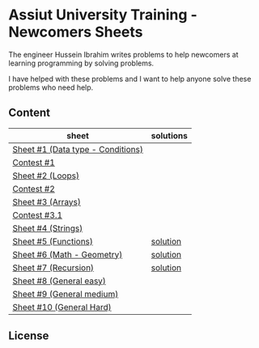 # Assiut University Training - Newcomers Sheets
The engineer Hussein Ibrahim writes problems to help newcomers at learning programming by solving problems.

I have helped with these problems and I want to help anyone solve these problems who need help.

## Content

| sheet | solutions |
| ---------- | ------------ |
| [Sheet #1 (Data type - Conditions)](https://codeforces.com/group/MWSDmqGsZm/contest/219158) | |
| [Contest #1](https://codeforces.com/group/MWSDmqGsZm/contest/326175) | |
| [Sheet #2 (Loops)](https://codeforces.com/group/MWSDmqGsZm/contest/219432) | |
| [Contest #2](https://codeforces.com/group/MWSDmqGsZm/contest/326907) | |
| [Sheet #3 (Arrays)](https://codeforces.com/group/MWSDmqGsZm/contest/219774) | |
| [Contest #3.1](https://codeforces.com/group/MWSDmqGsZm/contest/329103) | |
| [Sheet #4 (Strings)](https://codeforces.com/group/MWSDmqGsZm/contest/219856) | |
| [Sheet #5 (Functions)](https://codeforces.com/group/MWSDmqGsZm/contest/223205) | [solution](./functions/) |
| [Sheet #6 (Math - Geometry)](https://codeforces.com/group/MWSDmqGsZm/contest/223338) | [solution](./math/) |
| [Sheet #7 (Recursion)](https://codeforces.com/group/MWSDmqGsZm/contest/223339) | [solution](./recursion/) |
| [Sheet #8 (General easy)](https://codeforces.com/group/MWSDmqGsZm/contest/223206) | |
| [Sheet #9 (General medium)](https://codeforces.com/group/MWSDmqGsZm/contest/223207) | |
| [Sheet #10 (General Hard)](https://codeforces.com/group/MWSDmqGsZm/contest/223340) | |


## License

